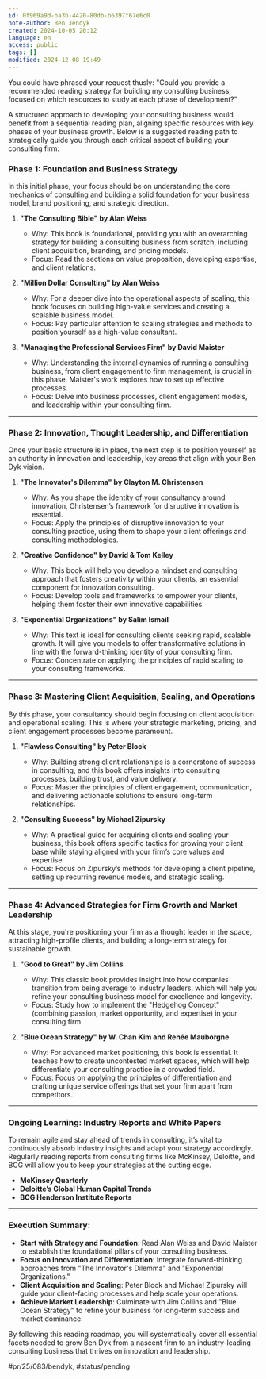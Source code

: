 ```yaml
---
id: 0f969a9d-ba3b-4420-80db-b6397f67e6c0
note-author: Ben Jendyk
created: 2024-10-05 20:12
language: en
access: public
tags: []
modified: 2024-12-08 19:49
---
```


You could have phrased your request thusly: "Could you provide a recommended reading strategy for building my consulting business, focused on which resources to study at each phase of development?"

A structured approach to developing your consulting business would benefit from a sequential reading plan, aligning specific resources with key phases of your business growth. Below is a suggested reading path to strategically guide you through each critical aspect of building your consulting firm:

### **Phase 1: Foundation and Business Strategy**

In this initial phase, your focus should be on understanding the core mechanics of consulting and building a solid foundation for your business model, brand positioning, and strategic direction.

1. **"The Consulting Bible" by Alan Weiss**  
	- Why: This book is foundational, providing you with an overarching strategy for building a consulting business from scratch, including client acquisition, branding, and pricing models.
	- Focus: Read the sections on value proposition, developing expertise, and client relations. 

2. **"Million Dollar Consulting" by Alan Weiss**  
	- Why: For a deeper dive into the operational aspects of scaling, this book focuses on building high-value services and creating a scalable business model.
	- Focus: Pay particular attention to scaling strategies and methods to position yourself as a high-value consultant.

3. **"Managing the Professional Services Firm" by David Maister**  
	- Why: Understanding the internal dynamics of running a consulting business, from client engagement to firm management, is crucial in this phase. Maister's work explores how to set up effective processes.
	- Focus: Delve into business processes, client engagement models, and leadership within your consulting firm.

---

### **Phase 2: Innovation, Thought Leadership, and Differentiation**

Once your basic structure is in place, the next step is to position yourself as an authority in innovation and leadership, key areas that align with your Ben Dyk vision.

1. **"The Innovator's Dilemma" by Clayton M. Christensen**  
	- Why: As you shape the identity of your consultancy around innovation, Christensen’s framework for disruptive innovation is essential.
	- Focus: Apply the principles of disruptive innovation to your consulting practice, using them to shape your client offerings and consulting methodologies.

2. **"Creative Confidence" by David & Tom Kelley**  
	- Why: This book will help you develop a mindset and consulting approach that fosters creativity within your clients, an essential component for innovation consulting.
	- Focus: Develop tools and frameworks to empower your clients, helping them foster their own innovative capabilities.

3. **"Exponential Organizations" by Salim Ismail**  
	- Why: This text is ideal for consulting clients seeking rapid, scalable growth. It will give you models to offer transformative solutions in line with the forward-thinking identity of your consulting firm.
	- Focus: Concentrate on applying the principles of rapid scaling to your consulting frameworks.

---

### **Phase 3: Mastering Client Acquisition, Scaling, and Operations**

By this phase, your consultancy should begin focusing on client acquisition and operational scaling. This is where your strategic marketing, pricing, and client engagement processes become paramount.

1. **"Flawless Consulting" by Peter Block**  
	- Why: Building strong client relationships is a cornerstone of success in consulting, and this book offers insights into consulting processes, building trust, and value delivery.
	- Focus: Master the principles of client engagement, communication, and delivering actionable solutions to ensure long-term relationships.

2. **"Consulting Success" by Michael Zipursky**  
	- Why: A practical guide for acquiring clients and scaling your business, this book offers specific tactics for growing your client base while staying aligned with your firm’s core values and expertise.
	- Focus: Focus on Zipursky’s methods for developing a client pipeline, setting up recurring revenue models, and strategic scaling.

---

### **Phase 4: Advanced Strategies for Firm Growth and Market Leadership**

At this stage, you're positioning your firm as a thought leader in the space, attracting high-profile clients, and building a long-term strategy for sustainable growth.

1. **"Good to Great" by Jim Collins**  
	- Why: This classic book provides insight into how companies transition from being average to industry leaders, which will help you refine your consulting business model for excellence and longevity.
	- Focus: Study how to implement the "Hedgehog Concept" (combining passion, market opportunity, and expertise) in your consulting firm.

2. **"Blue Ocean Strategy" by W. Chan Kim and Renée Mauborgne**  
	- Why: For advanced market positioning, this book is essential. It teaches how to create uncontested market spaces, which will help differentiate your consulting practice in a crowded field.
	- Focus: Focus on applying the principles of differentiation and crafting unique service offerings that set your firm apart from competitors.

---

### **Ongoing Learning: Industry Reports and White Papers**

To remain agile and stay ahead of trends in consulting, it’s vital to continuously absorb industry insights and adapt your strategy accordingly. Regularly reading reports from consulting firms like McKinsey, Deloitte, and BCG will allow you to keep your strategies at the cutting edge.

- **McKinsey Quarterly**
- **Deloitte’s Global Human Capital Trends**
- **BCG Henderson Institute Reports**

---

### **Execution Summary:**

- **Start with Strategy and Foundation**: Read Alan Weiss and David Maister to establish the foundational pillars of your consulting business.
- **Focus on Innovation and Differentiation**: Integrate forward-thinking approaches from "The Innovator's Dilemma" and "Exponential Organizations."
- **Client Acquisition and Scaling**: Peter Block and Michael Zipursky will guide your client-facing processes and help scale your operations.
- **Achieve Market Leadership**: Culminate with Jim Collins and "Blue Ocean Strategy" to refine your business for long-term success and market dominance.

By following this reading roadmap, you will systematically cover all essential facets needed to grow Ben Dyk from a nascent firm to an industry-leading consulting business that thrives on innovation and leadership.


#pr/25/083/bendyk, #status/pending